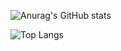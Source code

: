 ![Anurag's GitHub stats](https://github-readme-stats.vercel.app/api?username=eliasbuenosdias&count_private=true&show_icons=true&theme=chartreuse-dark)


![Top Langs](https://github-readme-stats.vercel.app/api/top-langs/?username=eliasbuenosdias&layout=compact)
